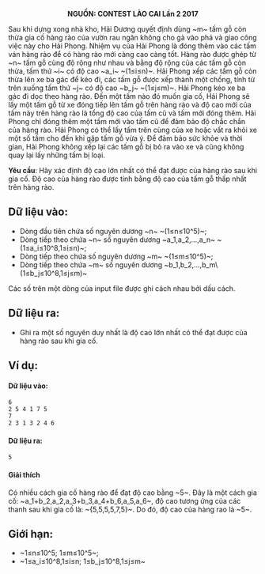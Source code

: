 **<center>NGUỒN: CONTEST LÀO CAI Lần 2 2017</center>**

Sau khi dựng xong nhà kho, Hải Dương quyết định dùng ~m~ tấm gỗ còn thừa gia cố hàng rào của vườn rau ngăn không cho gà vào phá và giao công việc này cho Hải Phong. Nhiệm vụ của Hải Phong là đóng thêm vào các tấm ván hàng rào để có hàng rào mới càng cao càng tốt. Hàng rào được ghép từ ~n~ tấm gỗ cùng độ rộng như nhau và bằng độ rộng của các tấm gỗ còn thừa, tấm thứ ~i~ có độ cao ~a_i~  ~(1≤i≤n)~. Hải Phong xếp các tấm gỗ còn thừa lên xe ba gác để kéo đi, các tấm gỗ được xếp thành một chồng, tính từ trên xuống tấm thứ ~j~ có độ cao ~b_j~  ~(1≤j≤m)~. Hải Phong kéo xe ba gác đi dọc theo hàng rào. Đến một tấm nào đó muốn gia cố, Hải Phong sẽ lấy một tấm gỗ từ xe đóng tiếp lên tấm gỗ trên hàng rào và độ cao mới của tấm này trên hàng rào là tổng độ cao của tấm cũ và tấm mới đóng thêm. Hải Phong chỉ đóng thêm một tấm mới vào tấm cũ để đảm bảo độ chắc chắn của hàng rào. Hải Phong có thể lấy tấm trên cùng của xe hoặc vất ra khỏi xe một số tấm cho đến khi gặp tấm gỗ vừa ý. Để đảm bảo sức khỏe và thời gian, Hải Phong không xếp lại các tấm gỗ bị bỏ ra vào xe và cũng không quay lại lấy những tấm bị loại.

**Yêu cầu**: Hãy xác định độ cao lớn nhất có thể đạt được của hàng rào sau khi gia cố. Độ cao của hàng rào được tính bằng độ cao của tấm gỗ thấp nhất trên hàng rào.

## Dữ liệu vào:
- Dòng đầu tiên chứa số nguyên dương ~n~ ~(1≤n≤10^5)~;
- Dòng tiếp theo chứa ~n~ số nguyên dương  ~a_1,a_2,…,a_n~  ~(1≤a_i≤10^8,1≤i≤n)~;
- Dòng tiếp theo chứa số nguyên dương ~m~ ~(1≤m≤10^5)~;
- Dòng tiếp theo chứa ~m~ số nguyên dương ~b_1,b_2,…,b_m\ (1≤b_j≤10^8,1≤j≤m)~

Các số trên một dòng của input file được ghi cách nhau bởi dấu cách.

## Dữ liệu ra:
- Ghi ra một số nguyên duy nhất là độ cao lớn nhất có thể đạt được của hàng rào sau khi gia cố. 

## Ví dụ:
#### Dữ liệu vào:
```
6
2 5 4 1 7 5
7
2 3 1 3 2 4 6
```

#### Dữ liệu ra:
```
5
```

#### Giải thích
Có nhiều cách gia cố hàng rào để đạt độ cao bằng ~5~. Đây là một cách gia cố: ~a_1+b_2,a_2,a_3+b_3,a_4+b_6,a_5,a_6~, độ cao tương ứng của các thanh sau khi gia cố là: ~{5,5,5,5,7,5}~. Do đó, độ cao của hàng rao là ~5~.

## Giới hạn:
- ~1≤n≤10^5; 1≤m≤10^5~;
- ~1≤a_i≤10^8,1≤i≤n; 1≤b_j≤10^8,1≤j≤m~